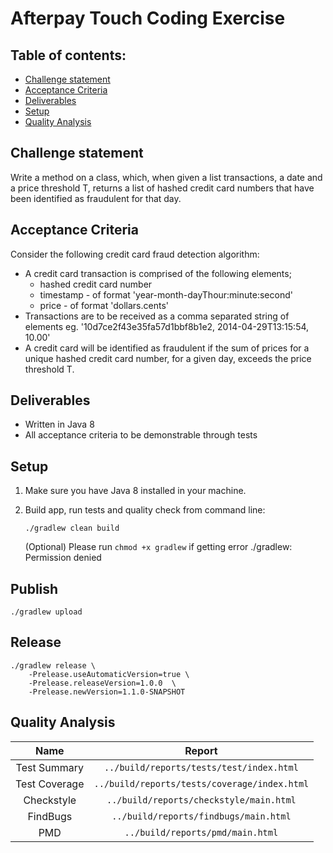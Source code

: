 
# Afterpay Touch Coding Exercise

## Table of contents:

* [Challenge statement](./README.md#Challenge-statement)
* [Acceptance Criteria](./README.md#Acceptance-Criteria)
* [Deliverables](./README.md#Deliverables)
* [Setup](./README.md#Setup)
* [Quality Analysis](./README.md#Quality-Analysis)


## Challenge statement
Write a method on a class, which, when given a list transactions, a date and a price threshold T, returns a list of hashed credit card numbers that have been identified as fraudulent for that day.

## Acceptance Criteria
Consider the following credit card fraud detection algorithm:
- A credit card transaction is comprised of the following elements;
    - hashed credit card number
    - timestamp - of format 'year-month-dayThour:minute:second'
    - price - of format 'dollars.cents'
- Transactions are to be received as a comma separated string of elements eg. '10d7ce2f43e35fa57d1bbf8b1e2, 2014-04-29T13:15:54, 10.00'
- A credit card will be identified as fraudulent if the sum of prices for a unique hashed credit card number, for a given day, exceeds the price threshold T.


## Deliverables
- Written in Java 8
- All acceptance criteria to be demonstrable through tests

## Setup
1. Make sure you have Java 8 installed in your machine. 
2. Build app, run tests and quality check from command line:

    ```./gradlew clean build```
    
    (Optional) Please run `chmod +x gradlew` if getting error ./gradlew: Permission denied

## Publish

`./gradlew upload`

## Release

```
./gradlew release \
    -Prelease.useAutomaticVersion=true \
    -Prelease.releaseVersion=1.0.0  \
    -Prelease.newVersion=1.1.0-SNAPSHOT
```

## Quality Analysis

|Name|Report|
|:----:|:---:|
|Test Summary|```../build/reports/tests/test/index.html```|
|Test Coverage|```../build/reports/tests/coverage/index.html```|
|Checkstyle|```../build/reports/checkstyle/main.html```|
|FindBugs|```../build/reports/findbugs/main.html```|
|PMD|```../build/reports/pmd/main.html```|
